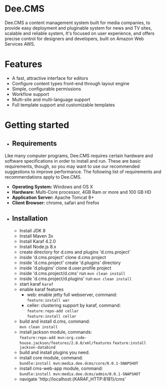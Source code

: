 # Dee.CMS
Dee.CMS a content management system built for media companies, to provide easy deployment and pluginable system for news and TV sites, scalable and reliable system, It's focused on user experience, and offers precise control for designers and developers, built on Amazon Web Services AWS.
# Features
* A fast, attractive interface for editors
* Configure content types front-end through layout engine
* Simple, configurable permissions
* Workflow support
* Multi-site and multi-language support
* Full template support and customizable templates


# Getting started
* ## Requirements
 Like many computer programs, Dee.CMS requires certain hardware and software specifications in order to install and run. These are basic requirements, though, so you may want to use our recommended suggestions to improve performance. The following list of requirements and recommendations apply to Dee.CMS.
  * **Operating System:** Windows and OS X
  * **Hardware:** Multi-Core processor, 4GB Ram or more and 100 GB HD
  * **Application Server:** Apache Tomcat 8+
  * **Client Browser:** chrome, safari and firefox
* ## Installation
  * Install JDK 8
  * Install Maven 3x
  * Install Karaf 4.2.0
  * Install Node.js 8.x
  * create directory for d.cms and plugins 'd.cms.project'
  * inside 'd.cms.project' clone d.cms project
  * inside 'd.cms.project' create 'd.plugins' directory
  * inside 'd.plugins' clone d.user.profile project
  * inside 'd.cms.project/d.cms' run ``mvn clean install``
  * inside 'd.cms.project/d.plugins' run ``mvn clean install``
  * start karaf ``karaf``
  * enable karaf features
    * web: enable jetty full webserver, command:<br/>
        ``feature:install war``
    * celler: clustering support by karaf, command: <br/>
    ``feature:repo-add cellar``<br/>
    ``feature:install cellar``
  * build and install d.cms, command:<br/>
    ``mvn clean install``
  * install jackson module, commands:<br/>
    ``feature:repo-add mvn:org.code-house.jackson/features/2.8.0/xml/features``
    ``feature:install jackson-databind``
  * build and install plugins you need.
  * install core module, command:<br/>
      ``bundle:install mvn:media.dee.dcms/core/0.0.1-SNAPSHOT``
  * install cms-web-app module, command:<br/>
    ``bundle:install mvn:media.dee.dcms/admin/0.0.1-SNAPSHOT``
  * navigate 'http://localhost:{KARAF_HTTP:8181}/cms'
